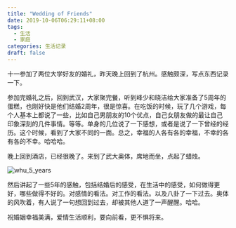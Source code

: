 ```yaml
---
title: "Wedding of Friends"
date: 2019-10-06T06:29:11+08:00
tags:
  - 生活
  - 家庭
categories: 生活记录
draft: false
---
```


十一参加了两位大学好友的婚礼，昨天晚上回到了杭州。感触颇深，写点东西记录一下。

参加完婚礼之后，回到武汉，大家聚完餐，听到峰少和晓洁给大家准备了5周年的蛋糕，也刚好快是他们结婚2周年，很是惊喜。在吃饭的时候，玩了几个游戏，每个人基本上都说了一些，比如自己男朋友的10个优点，自己女朋友做的最让自己印象深刻的几件事情。等等。单身的几位说了一下感想，或者是说了一下曾经的经历。这个时候，看到了大家不同的一面。总之，幸福的人各有各的幸福，不幸的各有各的不幸。哈哈哈。

晚上回到酒店，已经很晚了。来到了武大奥体，席地而坐，点起了蜡烛。

![whu_5_years](/images/whu_five_years.png)

然后讲起了一些5年的感触，包括结婚后的感受，在生活中的感受，如何做得更好，哪些做得不好的。对感情的看法。对工作的看法。以及八卦了一下过去。奥体的风吹着，有人说了一句想回到过去，却被其他人道了一声醒醒。哈哈。

祝婚姻幸福美满，爱情生活顺利，要向前看，更不惧将来。
